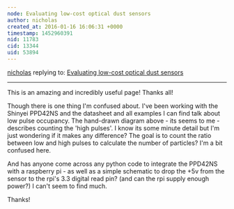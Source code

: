 ```yaml
---
node: Evaluating low-cost optical dust sensors
author: nicholas
created_at: 2016-01-16 16:06:31 +0000
timestamp: 1452960391
nid: 11783
cid: 13344
uid: 53894
---
```




[nicholas](../profile/nicholas) replying to: [Evaluating low-cost optical dust sensors](../notes/mathew/05-05-2015/evaluating-low-cost-optical-dust-sensors)

----
This is an amazing and incredibly useful page!  Thanks all!  

Though there is one thing I'm confused about.  I've been working with the Shinyei PPD42NS and the datasheet and all examples I can find talk about low pulse occupancy.  The hand-drawn diagram above - its seems to me - describes counting the 'high pulses'.  I know its some minute detail but I'm just wondering if it makes any difference?  The goal is to count the ratio between low and high pulses to calculate the number of particles?  I'm a bit confused here.  

And has anyone come across any python code to integrate the PPD42NS with a raspberry pi - as well as a simple schematic to drop the +5v from the sensor to the rpi's 3.3 digital read pin?  (and can the rpi supply enough power?)  I can't seem to find much.

Thanks!